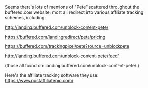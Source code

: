 Seems there's lots of mentions of "Pete" scattered throughout the buffered.com website; most all redirect into various affiliate tracking schemes, including:

http://landing.buffered.com/unblock-content-pete/

https://buffered.com/landingredirect/pete/pricing

https://buffered.com/trackingpixel/pete?source=unblockpete

http://landing.buffered.com/unblock-content-pete/feed/


(those all found on: landing.buffered.com/unblock-content-pete/ )


Here's the affiliate tracking software they use:
https://www.postaffiliatepro.com/
